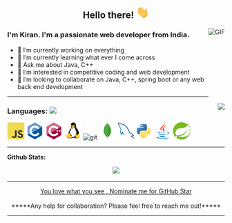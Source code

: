 <h2 align="center"> Hello there! <img src="https://github.com/ABSphreak/ABSphreak/blob/master/gifs/Hi.gif" width="30px"></h2>

<img align="right" alt="GIF" height="160px" src="https://media.giphy.com/media/du3J3cXyzhj75IOgvA/giphy.gif" /> 


  <!-- ALREADY COMMENTED img align="right" alt="GIF" src="https://github.com/abhisheknaiidu/abhisheknaiidu/blob/master/code.gif?raw=true" width="300" height="320" /11-->

### I'm Kiran. I'm a passionate web developer from India.

- 🔭 I’m currently working on everything
- 🌱 I’m currently learning what ever I come across
- 💬 Ask me about Java, C++
- 👀 I’m interested in competitive coding and web development
- 💞️ I’m looking to collaborate on Java, C++, spring boot or any web back end development

---

<img align="right" src="http://estruyf-github.azurewebsites.net/api/VisitorHit?user=Saikiran-git&countColorcountColor&countColor=%237B1E7B"/>

 ### Languages: <img src="https://media.giphy.com/media/WUlplcMpOCEmTGBtBW/giphy.gif" width="30">
 <img src="https://github.com/devicons/devicon/blob/master/icons/javascript/javascript-original.svg" alt="javascript" width="40" height="40"/> <img src="https://github.com/devicons/devicon/blob/master/icons/c/c-original.svg" alt="C" width="40" height="40"/> <img src="https://github.com/devicons/devicon/blob/master/icons/cplusplus/cplusplus-original.svg" alt="C++" width="40" height="40"/> <img src="https://github.com/devicons/devicon/blob/master/icons/linux/linux-original.svg" alt="bash" width="40" height="40"/> <img 
src="https://www.vectorlogo.zone/logos/git-scm/git-scm-icon.svg" alt="git" width="40" height="40"/> <img src="https://github.com/devicons/devicon/blob/master/icons/mongodb/mongodb-original.svg" alt="mongodb" width="40" height="40"/> <img src="https://github.com/devicons/devicon/blob/master/icons/mysql/mysql-original.svg" alt="mysql" width="40" height="40"/><img src="https://github.com/devicons/devicon/blob/master/icons/python/python-original.svg" alt="python" width="40" height="40"/> <img src="https://github.com/devicons/devicon/blob/master/icons/java/java-original.svg" alt="java" width="40" height="40"/> <img src="https://github.com/devicons/devicon/blob/master/icons/spring/spring-original.svg" alt="javaspring" width="40" height="40"/> 

 ---
 
**Github Stats:**

<p align="center">
  
  
  <img height="200px" src="https://github-readme-stats.vercel.app/api?username=Saikiran-git&hide=stars&show_icons=true&theme=dracula&line_height=32">
  <!--<img height="200px" src="https://github-readme-stats.vercel.app/api/top-langs/?username=Saikiran-git&count_private=true&theme=dracula">-->  

</p>


 ---

  <p align="center">
  <a href="https://stars.github.com/nominate/">You love what you see , Nominate me for GitHub Star </a> <br> <br>
    *****Any help for collaboration? Please feel free to reach me out!*****
    
  </p>
</p>

<!-- README FILE CODE



<!-- WAKING HAND WITH GOOD TO HAVE YOU TEXT-->
<!--<h2 align=center>👋 Good to have you here!!</h2>


<!--ABOUT ME CODE-->
<!--🌱 **About myself**<br>

✔️ I am **Sai Kiran**, currently working at *Cognizant Technology Solutions*. <br>

✔️ I am interested in web development, AI, ML and I also enjoy doing competitive programming. <br>

✔️ I have experience in FULL stack web development .<br>

✔️ Hackerrank, Codechef are my active coding plaforms

<br>-->


<!--NOMINATION FOR STAR GIT LINK CODE-->
<!--<a href="https://stars.github.com/nominate/">You love what you see , Nominate me for GitHub Star </a>-->


<!-- SOCAIL MEDIA HANDLES -->
<!--[![Linkedin Badge](https://img.shields.io/badge/-Sai Kiran-blue?style=flat-square&logo=Linkedin&logoColor=white&link=https://www.linkedin.com/in/saikiranask/)]

[![Gmail Badge](https://img.shields.io/badge/-saisuparnasa@gmail.com-c14438?style=flat-square&logo=Gmail&logoColor=white&link=mailto:saisuparnasa@gmail.com)]

---
-->
<!-- STATISTICS ABOUT PROFILE -->

<!-- 📶 Stats:<br><br>-->
 
 
<!--  TOP LANGUAGES STATISTICS -->
 <!--[![Top Langs](https://github-readme-stats.vercel.app/api/top-langs/?username=Saikiran-git&theme=dark&layout=compact&align=right&width=40%)](https://github.com/anuraghazra/github-readme-stats)
 
 ---
 -->
<!--  PROFILES VIEWS -->
<!--🌱 **Profile Views**&nbsp;&nbsp;&nbsp;&nbsp;&nbsp;&nbsp;&nbsp;
![visitors](https://profile-counter.glitch.me/Saikiran-git/count.svg?align=center)
-->

<!-- GITHUB STATISTICS -->
 <!--![Github stats](https://github-readme-stats.vercel.app/api?username=Saikiran-git)  
 
 
 <hr>
 -->
<!--  CONTRIBUTION AND STREAK BLOCK -->
 <!--[![GitHub Streak](https://github-readme-streak-stats.herokuapp.com/?user=Saikiran-git&currStreakNum=2FD3EB&fire=pink&sideLabels=F00&theme=nightowl)](https://git.io/streak-stats)       
         

---
 -->
<!-- ACTIVITY GRAPH TRACKER -->
<!--[![Kiran's github activity graph](https://activity-graph.herokuapp.com/graph?username=Saikiran-git&theme=react-dark)](https://github.com/Saikiran-git/github-readme-activity-graph)
-->
  

---
  </code>
</p>


<!-- ![My github stats](https://github-readme-stats.vercel.app/api?username=Saikiran-git&show_icons=true&title_color=fff&icon_color=79ff97&text_color=9f9f9f&bg_color=151515&count_private=true&width=40%&align=left) 
<center><img src="https://logimp.files.wordpress.com/2019/01/viral-p-1.gif?w=736&zoom=2" align="right" width="30%"></center>




 -->

